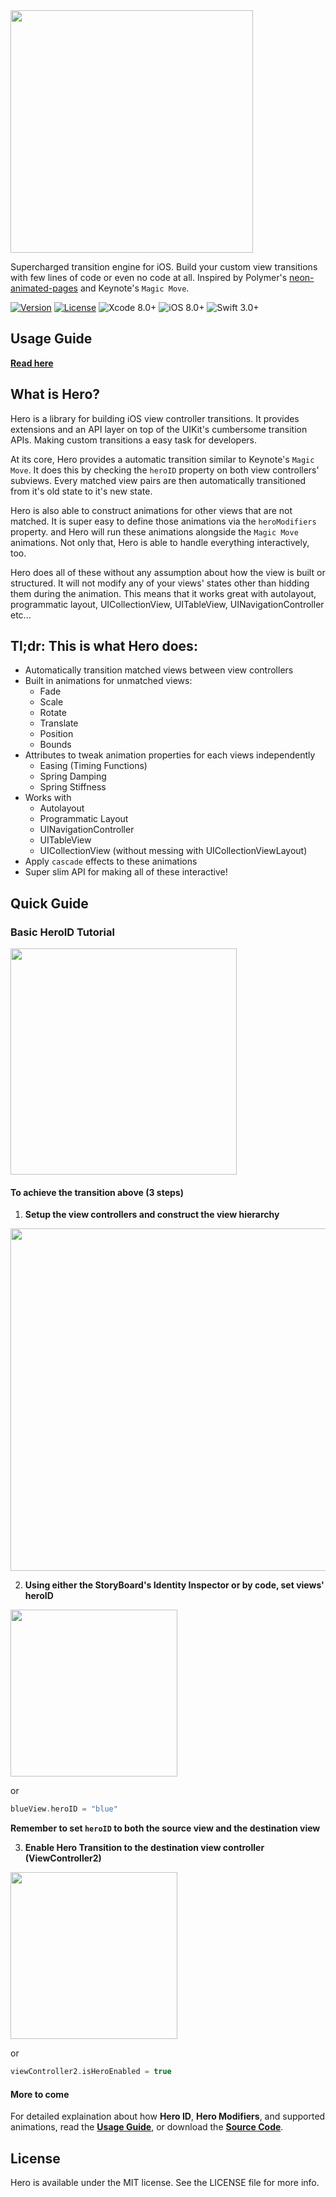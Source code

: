 <img src="https://github.com/lkzhao/Hero/blob/master/Resources/HeroLogo@2x.png?raw=true" width="388"/>

Supercharged transition engine for iOS. Build your custom view transitions with few lines of code or even no code at all. Inspired by Polymer's [neon-animated-pages](https://elements.polymer-project.org/elements/neon-animation) and Keynote's `Magic Move`.

[![Version](https://img.shields.io/cocoapods/v/Hero.svg?style=flat)](http://cocoapods.org/pods/Hero)
[![License](https://img.shields.io/cocoapods/l/Hero.svg?style=flat)](https://github.com/lkzhao/Hero/blob/master/LICENSE?raw=true)
![Xcode 8.0+](https://img.shields.io/badge/XCode-8.0%2B-blue.svg)
![iOS 8.0+](https://img.shields.io/badge/iOS-8.0%2B-blue.svg)
![Swift 3.0+](https://img.shields.io/badge/Swift-3.0%2B-orange.svg)

## Usage Guide
**[Read here](https://github.com/lkzhao/Hero/wiki/Usage-Guide)**

## What is Hero?

Hero is a library for building iOS view controller transitions. It provides extensions and an API layer on top of the UIKit's cumbersome transition APIs. Making custom transitions a easy task for developers.

At its core, Hero provides a automatic transition similar to Keynote's `Magic Move`. It does this by checking the `heroID` property on both view controllers' subviews. Every matched view pairs are then automatically transitioned from it's old state to it's new state.

Hero is also able to construct animations for other views that are not matched. It is super easy to define those animations via the `heroModifiers` property. and Hero will run these animations alongside the `Magic Move` animations. Not only that, Hero is able to handle everything interactively, too.

Hero does all of these without any assumption about how the view is built or structured. It will not modify any of your views' states other than hidding them during the animation. This means that it works great with autolayout, programmatic layout, UICollectionView, UITableView, UINavigationController etc... 

## Tl;dr: This is what Hero does:
* Automatically transition matched views between view controllers
* Built in animations for unmatched views:
  * Fade
  * Scale
  * Rotate
  * Translate
  * Position
  * Bounds
* Attributes to tweak animation properties for each views independently
  * Easing (Timing Functions)
  * Spring Damping
  * Spring Stiffness
* Works with
  * Autolayout
  * Programmatic Layout
  * UINavigationController
  * UITableView
  * UICollectionView (without messing with UICollectionViewLayout)
* Apply `cascade` effects to these animations
* Super slim API for making all of these interactive!

## Quick Guide

### Basic HeroID Tutorial
<img src="https://github.com/lkzhao/Hero/blob/master/Resources/basic.gif?raw=true" width="362"/>

#### To achieve the transition above (3 steps)
1. **Setup the view controllers and construct the view hierarchy**

  <img src="https://github.com/lkzhao/Hero/blob/master/Resources/basic.png?raw=true" width="548"/>

2. **Using either the StoryBoard's Identity Inspector or by code, set views' heroID**

  <img src="https://github.com/lkzhao/Hero/blob/master/Resources/blue@2x.png?raw=true" width="267"/>

  or

  ```swift
  blueView.heroID = "blue"
  ```
  
  **Remember to set `heroID` to both the source view and the destination view**

3. **Enable Hero Transition to the destination view controller (ViewController2)**

  <img src="https://github.com/lkzhao/Hero/blob/master/Resources/ViewController@2x.png?raw=true" width="267"/>
  
  or
  
  ```swift
  viewController2.isHeroEnabled = true
  ```

#### More to come

For detailed explaination about how **Hero ID**, **Hero Modifiers**, and supported animations, read the **[Usage Guide](https://github.com/lkzhao/Hero/wiki/Usage-Guide)**, or download the **[Source Code](http://github.com/lkzhao/Hero/zipball/master/)**.

## License

Hero is available under the MIT license. See the LICENSE file for more info.
